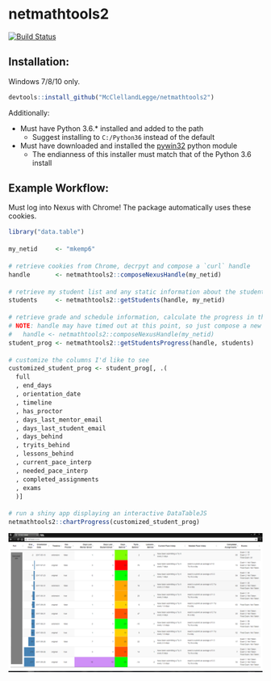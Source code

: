 # netmathtools2

[![Build Status](https://travis-ci.org/McClellandLegge/netmathtools2.svg?branch=master)](https://travis-ci.org/McClellandLegge/netmathtools2)

## Installation:

Windows 7/8/10 only.

```R
devtools::install_github("McClellandLegge/netmathtools2")
```

Additionally:

* Must have Python 3.6.* installed and added to the path
    * Suggest installing to `C:/Python36` instead of the default 
* Must have downloaded and installed the [pywin32](https://sourceforge.net/projects/pywin32/) python module
    * The endianness of this installer must match that of the Python 3.6 install
   
## Example Workflow:

Must log into Nexus with Chrome! The package automatically uses these cookies.

```R
library("data.table")

my_netid     <- "mkemp6"

# retrieve cookies from Chrome, decrpyt and compose a `curl` handle
handle       <- netmathtools2::composeNexusHandle(my_netid)

# retrieve my student list and any static information about the students
students     <- netmathtools2::getStudents(handle, my_netid)

# retrieve grade and schedule information, calculate the progress in the course
# NOTE: handle may have timed out at this point, so just compose a new one if so:
#   handle <- netmathtools2::composeNexusHandle(my_netid)
student_prog <- netmathtools2::getStudentsProgress(handle, students)

# customize the columns I'd like to see
customized_student_prog <- student_prog[, .(
  full
  , end_days
  , orientation_date
  , timeline
  , has_proctor
  , days_last_mentor_email
  , days_last_student_email
  , days_behind
  , tryits_behind
  , lessons_behind
  , current_pace_interp
  , needed_pace_interp
  , completed_assignments
  , exams
  )]

# run a shiny app displaying an interactive DataTableJS
netmathtools2::chartProgress(customized_student_prog)
```

![example view of student progress table](www/app-output.png)


